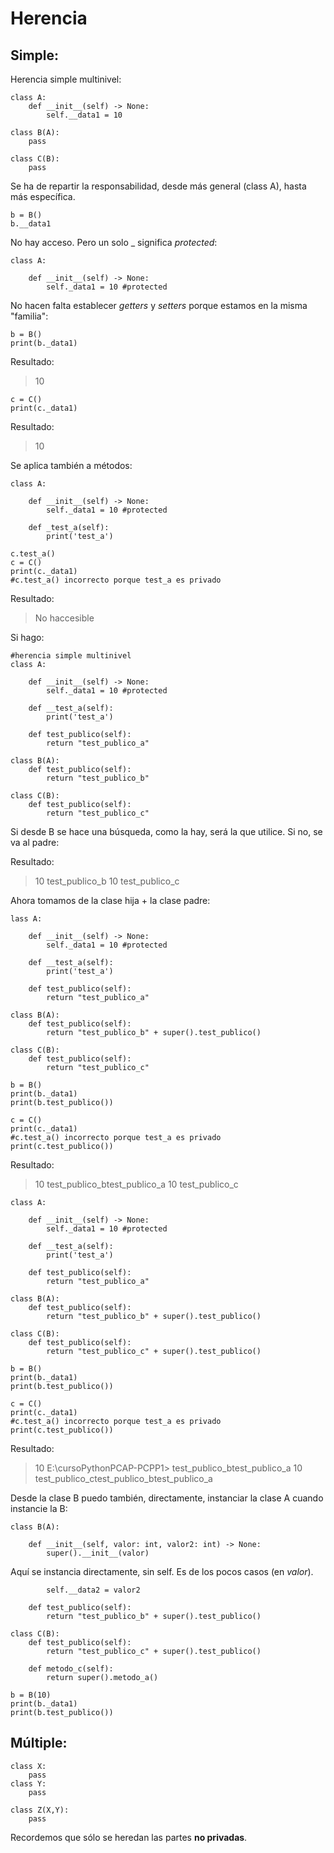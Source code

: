 # Herencia

## Simple:

Herencia simple multinivel:
```
class A:
    def __init__(self) -> None:
        self.__data1 = 10

class B(A):
    pass

class C(B):
    pass
```
Se ha de repartir la responsabilidad, desde más general (class A), hasta más específica.

```
b = B()
b.__data1
```
No hay acceso.
Pero un solo _ significa *protected*:
```
class A:
    
    def __init__(self) -> None:
        self._data1 = 10 #protected
```
No hacen falta establecer *getters* y *setters* porque estamos en la misma "familia":
```
b = B()
print(b._data1)
```
Resultado:

> 10
```
c = C()
print(c._data1)
```
Resultado:
> 10

Se aplica también a métodos:
```
class A:
    
    def __init__(self) -> None:
        self._data1 = 10 #protected
    
    def _test_a(self):
        print('test_a')
```
```
c.test_a()
c = C()
print(c._data1)
#c.test_a() incorrecto porque test_a es privado
```
Resultado:

> No haccesible

Si hago:
```
#herencia simple multinivel
class A:
    
    def __init__(self) -> None:
        self._data1 = 10 #protected
    
    def __test_a(self):
        print('test_a')
    
    def test_publico(self):
        return "test_publico_a"

class B(A):
    def test_publico(self):
        return "test_publico_b"

class C(B):
    def test_publico(self):
        return "test_publico_c"
```
Si desde B se hace una búsqueda, como la hay, será la que utilice. Si no, se va al padre:

Resultado:

> 10
> test_publico_b
> 10
> test_publico_c
>

Ahora tomamos de la clase hija + la clase padre:
```
lass A:
    
    def __init__(self) -> None:
        self._data1 = 10 #protected
    
    def __test_a(self):
        print('test_a')
    
    def test_publico(self):
        return "test_publico_a"

class B(A):
    def test_publico(self):
        return "test_publico_b" + super().test_publico()

class C(B):
    def test_publico(self):
        return "test_publico_c"
```
```
b = B()
print(b._data1)
print(b.test_publico())

c = C()
print(c._data1)
#c.test_a() incorrecto porque test_a es privado
print(c.test_publico())
```
Resultado:

> 10
> test_publico_btest_publico_a
> 10
> test_publico_c
>

```
class A:
    
    def __init__(self) -> None:
        self._data1 = 10 #protected
    
    def __test_a(self):
        print('test_a')
    
    def test_publico(self):
        return "test_publico_a"

class B(A):
    def test_publico(self):
        return "test_publico_b" + super().test_publico()

class C(B):
    def test_publico(self):
        return "test_publico_c" + super().test_publico()
```
```
b = B()
print(b._data1)
print(b.test_publico())

c = C()
print(c._data1)
#c.test_a() incorrecto porque test_a es privado
print(c.test_publico())
```
Resultado:

> 10 E:\cursoPythonPCAP-PCPP1> 
> test_publico_btest_publico_a
> 10
> test_publico_ctest_publico_btest_publico_a

Desde la clase B puedo también, directamente, instanciar la clase A cuando instancie la B:

```
class B(A):
    
    def __init__(self, valor: int, valor2: int) -> None:
        super().__init__(valor)
```      
Aquí se instancia directamente, sin self. Es de los pocos casos (en *valor*).
```
        self.__data2 = valor2
    
    def test_publico(self):
        return "test_publico_b" + super().test_publico()

class C(B):
    def test_publico(self):
        return "test_publico_c" + super().test_publico()
    
    def metodo_c(self):
        return super().metodo_a()
```
```
b = B(10)
print(b._data1)
print(b.test_publico())
```

## Múltiple:

```
class X:
    pass
class Y:
    pass

class Z(X,Y):
    pass
```

Recordemos que sólo se heredan las partes **no privadas**.